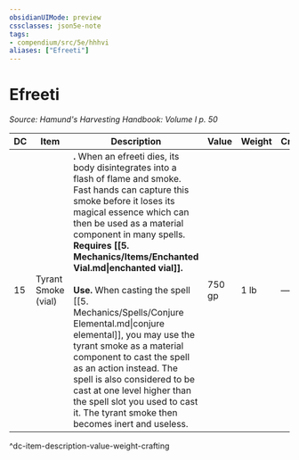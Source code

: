 ```yaml
---
obsidianUIMode: preview
cssclasses: json5e-note
tags:
- compendium/src/5e/hhhvi
aliases: ["Efreeti"]
---
```

# Efreeti
*Source: Hamund's Harvesting Handbook: Volume I p. 50* 

| DC | Item | Description | Value | Weight | Crafting |
|----|------|-------------|-------|--------|----------|
| 15 | Tyrant Smoke (vial) | **.** When an efreeti dies, its body disintegrates into a flash of flame and smoke. Fast hands can capture this smoke before it loses its magical essence which can then be used as a material component in many spells. **Requires [[5. Mechanics/Items/Enchanted Vial.md\|enchanted vial]].**<br /><br />**Use.** When casting the spell [[5. Mechanics/Spells/Conjure Elemental.md\|conjure elemental]], you may use the tyrant smoke as a material component to cast the spell as an action instead. The spell is also considered to be cast at one level higher than the spell slot you used to cast it. The tyrant smoke then becomes inert and useless. | 750 gp | 1 lb | — |
^dc-item-description-value-weight-crafting